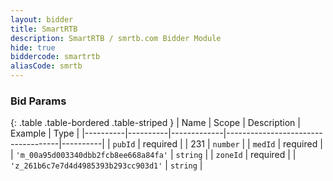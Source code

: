 ```yaml
---
layout: bidder
title: SmartRTB
description: SmartRTB / smrtb.com Bidder Module
hide: true
biddercode: smartrtb
aliasCode: smrtb
---
```


### Bid Params

{: .table .table-bordered .table-striped }
| Name     | Scope    | Description | Example                            | Type     |
|----------|----------|-------------|------------------------------------|----------|
| `pubId`  | required |             | 231                                | `number` |
| `medId`  | required |             | `'m_00a95d003340dbb2fcb8ee668a84fa'` | `string` |
| `zoneId` | required |             | `'z_261b6c7e7d4d4985393b293cc903d1'` | `string` |
